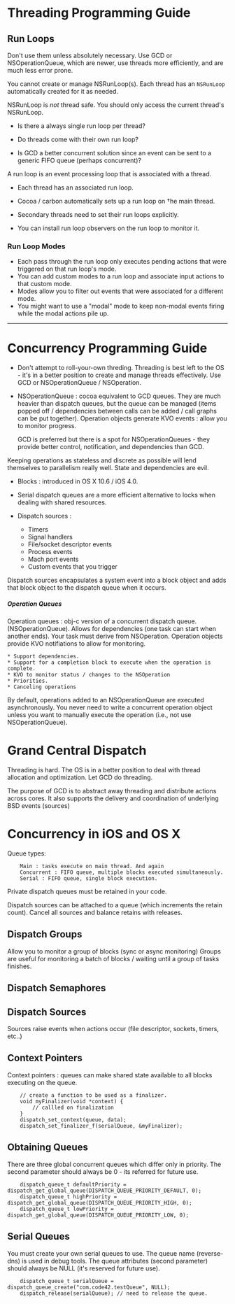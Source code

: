 # Threading Programming Guide #

## Run Loops ##

Don't use them unless absolutely necessary. Use GCD or NSOperationQueue, which
are newer, use threads more efficiently, and are much less error prone.

You cannot create or manage NSRunLoop(s). Each thread has an `NSRunLoop`
automatically created for it as needed.

NSRunLoop is *not* thread safe. You should only access the current thread's NSRunLoop.

* Is there a always single run loop per thread?

* Do threads come with their own run loop?

* Is GCD a better concurrent solution since an event can be sent to a generic
  FIFO queue (perhaps concurrent)?

A run loop is an event processing loop that is associated with a thread.

* Each thread has an associated run loop.
* Cocoa / carbon automatically sets up a run loop on †he main thread.

* Secondary threads need to set their run loops explicitly.

* You can install run loop observers on the run loop to monitor it.

### Run Loop Modes ###

* Each pass through the run loop only executes pending actions that were triggered on that run loop's mode.
* You can add custom modes to a run loop and associate input actions to that custom mode.
* Modes allow you to filter out events that were associated for a different mode.
* You might want to use a "modal" mode to keep non-modal events firing while the modal actions pile up.

---

# Concurrency Programming Guide #

* Don't attempt to roll-your-own threding. Threading is best left to the OS -
  it's in a better position to create and manage threads effectively. Use GCD or
  NSOperationQueue / NSOperation.

* NSOperationQueue : cocoa equivalent to GCD queues. They are much heavier than
  dispatch queues, but the queue can be managed (items popped off / dependencies
  between calls can be added / call graphs can be put together). Operation
  objects generate KVO events : allow you to monitor progress.

  GCD is preferred but there is a spot for NSOperationQueues - they provide
  better control, notification, and dependencies than GCD.

Keeping operations as stateless and discrete as possible will lend themselves to
parallelism really well. State and dependencies are evil.


* Blocks : introduced in OS X 10.6 / iOS 4.0.

* Serial dispatch queues are a more efficient alternative to locks when dealing
  with shared resources.

* Dispatch sources :
	* Timers
	* Signal handlers
	* File/socket descriptor events
	* Process events
	* Mach port events
	* Custom events that you trigger

Dispatch sources encapsulates a system event into a block object and adds that
block object to the dispatch queue when it occurs.

##### Operation Queues #####

Operation queues : obj-c version of a concurrent dispatch queue. (NSOperationQueue). Allows for
dependencies (one task can start when another ends). Your task must derive from
NSOperation. Operation objects provide KVO notifiations to allow for monitoring.

	* Support dependencies.
	* Support for a completion block to execute when the operation is complete.
	* KVO to monitor status / changes to the NSOperation
	* Priorities.
	* Canceling operations

By default, operations added to an NSOperationQueue are executed asynchronously. You never need to
write a concurrent operation object unless you want to manually execute the operation (i.e., not use
NSOperationQueue).



# Grand Central Dispatch #

Threading is hard. The OS is in a better position to deal with thread allocation
and optimization. Let GCD do threading.

The purpose of GCD is to abstract away threading and distribute actions across
cores. It also supports the delivery and coordination of underlying BSD events
(sources)


# Concurrency in iOS and OS X #

Queue types:

        Main : tasks execute on main thread. And again
        Concurrent : FIFO queue, multiple blocks executed simultaneously.
        Serial : FIFO queue, single block execution.


Private dispatch queues must be retained in your code.

Dispatch sources can be attached to a queue (which increments the retain count).
Cancel all sources and balance retains with releases.


## Dispatch Groups ##

Allow you to monitor a group of blocks (sync or async monitoring)
Groups are useful for monitoring a batch of blocks / waiting until a group of tasks finishes.

## Dispatch Semaphores ##

## Dispatch Sources ##

Sources raise events when actions occur (file descriptor, sockets, timers, etc..)

## Context Pointers ##
Context pointers : queues can make shared state available to all blocks executing on the queue.

        // create a function to be used as a finalizer.
        void myFinalizer(void *context) {
            // callled on finalization
        }
        dispatch_set_context(queue, data);
        dispatch_set_finalizer_f(serialQueue, &myFinalizer);


## Obtaining Queues ##

There are three global concurrent queues which differ only in priority. The
second parameter should always be 0 - its referred for future use.

        dispatch_queue_t defaultPriority = dispatch_get_global_queue(DISPATCH_QUEUE_PRIORITY_DEFAULT, 0);
        dispatch_queue_t highPriority = dispatch_get_global_queue(DISPATCH_QUEUE_PRIORITY_HIGH, 0);
        dispatch_queue_t lowPriority = dispatch_get_global_queue(DISPATCH_QUEUE_PRIORITY_LOW, 0);

## Serial Queues ##

You must create your own serial queues to use. The queue name (reverse-dns) is used in debug tools.
The queue attributes (second parameter) should always be NULL (it's reserved for future use).

        dispatch_queue_t serialQueue = dispatch_queue_create("com.code42.testQueue", NULL);
        dispatch_release(serialQueue); // need to release the queue.

